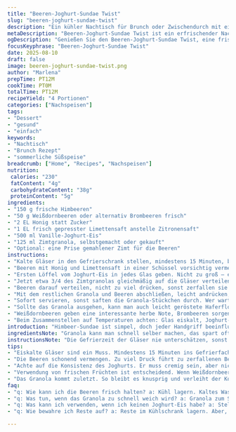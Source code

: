 ```yaml
---
title: "Beeren-Joghurt-Sundae Twist"
slug: "beeren-joghurt-sundae-twist"
description: "Ein kühler Nachtisch für Brunch oder Zwischendurch mit einer fruchtig-cremigen Kombination aus frischen Himbeeren und Weißdornbeeren, einem Hauch Honig, Zimtgranola und Vanille-Eisjoghurt. Leicht, glutenfrei, ohne Nüsse und Eier. Variiert das klassische Himbeer-Sundae mit Zugabe einer neuen Beerensorte und gewürztem Granola, um Textur und Geschmack spannend zu machen. Wichtig: Textur der Beeren beobachten, Granola zu früh zugeben macht es matschig. Der Joghurt muss cremig, aber nicht zu fest sein. Timing auf Gefühl, lieber mehr Geschmack als strikte Minutenangabe."
metaDescription: "Beeren-Joghurt-Sundae Twist ist ein erfrischender Nachtisch; fruchtig und cremig für Brunch oder als Snack."
ogDescription: "Genießen Sie den Beeren-Joghurt-Sundae Twist, eine frische und fruchtige Köstlichkeit, perfekt für jede Gelegenheit."
focusKeyphrase: "Beeren-Joghurt-Sundae Twist"
date: 2025-08-10
draft: false
image: beeren-joghurt-sundae-twist.png
author: "Marlena"
prepTime: PT12M
cookTime: PT0M
totalTime: PT12M
recipeYield: "4 Portionen"
categories: ["Nachspeisen"]
tags:
- "Dessert"
- "gesund"
- "einfach"
keywords:
- "Nachtisch"
- "Brunch Rezept"
- "sommerliche Süßspeise"
breadcrumb: ["Home", "Recipes", "Nachspeisen"]
nutrition: 
 calories: "230"
 fatContent: "4g"
 carbohydrateContent: "38g"
 proteinContent: "5g"
ingredients:
- "150 g frische Himbeeren"
- "50 g Weißdornbeeren oder alternativ Brombeeren frisch"
- "2 EL Honig statt Zucker"
- "1 EL frisch gepresster Limettensaft anstelle Zitronensaft"
- "500 ml Vanille-Joghurt-Eis"
- "125 ml Zimtgranola, selbstgemacht oder gekauft"
- "Optional: eine Prise gemahlener Zimt für die Beeren"
instructions:
- "Kalte Gläser in den Gefrierschrank stellen, mindestens 15 Minuten, bis sie richtig angefroren sind. Wenn zu kurz, rutscht das Eis sofort runter."
- "Beeren mit Honig und Limettensaft in einer Schüssel vorsichtig vermengen, keine matschige Masse. Leicht mit Zimt bestäuben für Tiefe. Anschauen, ob die Beeren gerade saftig genug sind, keine zerfallenen Stellen."
- "Ersten Löffel vom Joghurt-Eis in jedes Glas geben. Nicht zu groß – es schmilzt schnell und vermischt sich sonst zu flüssig."
- "Jetzt etwa 3/4 des Zimtgranolas gleichmäßig auf die Gläser verteilen. Granola trocken und knusprig halten, sonst verliert es den Crunch."
- "Beeren darauf verteilen, nicht zu viel drücken, sonst zerfallen sie. Weiter eine Kugel Joghurt-Eis daraufgeben."
- "Mit dem restlichen Granola und Beeren abschließen, leicht andrücken, damit alles zusammenhält."
- "Sofort servieren, sonst saften die Granola-Stückchen durch. Wer wartet, riskiert matschige Konsistenz – lieber frisch genießen."
- "Sollte das Granola ausgehen, kann man auch leicht geröstete Haferflocken nehmen, bringt aber weniger Textur."
- "Weißdornbeeren geben eine interessante herbe Note, Brombeeren sorgen für Süße; je nach Saison auswählen und mit Honig dosieren."
- "Beim Zusammenstellen auf Temperaturen achten: Glas eiskalt, Joghurt-Eis nicht zu weich, Beeren frisch und kühl. So bleibt alles schön schichtweise erkennbar."
introduction: "Himbeer-Sundae ist simpel, doch jeder Handgriff beeinflusst das Endergebnis. Über Jahre habe ich beobachtet, wie die Textur schnell leidet, wenn man zu früh mischt oder zu viel Süße nutzt. Das Eis darf nicht zu weich sein, sonst vermischt sich alles zu schnell. Honig statt Zucker sorgt für eine feinere Süße und gibt Tiefe, besonders in Kombination mit Limette statt klassischer Zitrone. Ich habe Weißdornbeeren als spannende Variante entdeckt – sie ersetzen einen Teil der Himbeeren und bringen herbe Noten ohne zu dominieren. Zimtgranola ist kein Gourmet-Hexenwerk, aber wichtig, dass er knusprig bleibt. Jeder Biss ein Mix aus Kälte, Süße, Säure und richtigem Crunch – darum geht’s in diesem Brunch-Nachtisch."
ingredientsNote: "Granola kann man schnell selber machen, das spart oft Zucker und Nüsse. Zimt passt überraschend gut zu den Beeren und bringt Wärme ins Eisige. Falls keine Weißdornbeeren verfügbar sind, Brombeeren sind ein guter Ersatz, bringen mehr Süße, was oft nötig ist, wenn sonst zu viel Säure da ist. Honig nimmt man am besten flüssig und mild, sonst wird der Geschmack zu dominant. Limette bringt Frische und etwas Schärfe, das hebt das Aroma mehr als Lemon. Joghurt-Eis sollte cremig, nicht hart gefroren sein; vorher leicht antauen lassen – so lässt es sich besser portionieren und gibt eine samtige Schicht."
instructionsNote: "Die Gefrierzeit der Gläser nie unterschätzen, sonst läuft die Optik und Textur verloren. Beim Mischen der Beeren sanft vorgehen, damit sie nicht zerfallen – die Optik leidet sonst, keine schöne Farbe im Glas. Granola kann bei zu frühem Schichten schnell weich werden, also erst kurz vor dem Servieren zugeben. Eisportionierung gut im Auge behalten – zu viel macht unhandlich, zu wenig verliert den Geschmackskontrast. Mir hilft immer das Gefühl, wenn Eis noch kalt und formbar ist, bevor man es in die Gläser setzt. Beeren und Granola am besten in Schichten einfüllen, sonst vermischt sich alles zu Einer Masse. Warmes Zimtgranola lässt sich mit einem Löffel besser verteilen als wenn es in clumps ist."
tips:
- "Eiskalte Gläser sind ein Muss. Mindestens 15 Minuten ins Gefrierfach. Zu warme Gläser lassen das Eis schnell schmelzen. Das Resultat? Lauwarmer Brei, der nicht ansehnlich ist."
- "Die Beeren schonend vermengen. Zu viel Druck führt zu zerfallenen Beeren. Optisch wirkt das nicht ansprechend. Mit Zimt leicht bestäuben – das bringt sowohl Aroma als auch Tiefe ins Spiel."
- "Achte auf die Konsistenz des Joghurts. Er muss cremig sein, aber nicht zu weich. Vor dem Portionieren leicht antauen lassen. So verhindere ich, dass das Eis in der Schüssel eine matschige Masse bildet."
- "Verwendung von frischen Früchten ist entscheidend. Wenn Weißdornbeeren nicht verfügbar sind, greife ich auf Brombeeren zurück. Sie bringen mehr Süße; perfekt, wenn die Himbeeren etwas sauer sind."
- "Das Granola kommt zuletzt. So bleibt es knusprig und verleiht der Kombination den perfekten Crunch. Bei Bedarf können auch geröstete Haferflocken als Alternative genutzt werden; weniger Textur, aber dennoch gut."
faq:
- "q: Wie kann ich die Beeren frisch halten? a: Kühl lagern. Kaltes Wasser waschen. Sofort nach dem Kauf verwenden. Verringert Matschigkeit."
- "q: Was tun, wenn das Granola zu schnell weich wird? a: Granola zum Schluss dazugeben. Crunch bleibt erhalten. Alternativen wie geröstete Nüsse sind auch möglich."
- "q: Was kann ich verwenden, wenn ich keinen Joghurt-Eis habe? a: Stelle eine Mischung aus Joghurt und gefrorenen Früchten her. Das ergibt eine ähnliche, cremige Konsistenz."
- "q: Wie bewahre ich Reste auf? a: Reste im Kühlschrank lagern. Aber, nicht zu lange, frisch ist besser. Alternativ in Einzelportionen einfrieren."

---
```

